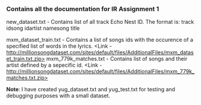 ### Contains all the documentation for IR Assignment 1

new_dataset.txt - Contains list of all track Echo Nest ID. The format is: track id<SEP>song id<SEP>artist name<SEP>song title

mxm_dataset_train.txt - Contains a list of songs ids with the occurence of a specified list of words in the lyrics.
                    <Link - http://millionsongdataset.com/sites/default/files/AdditionalFiles/mxm_dataset_train.txt.zip>
mxm_779k_matches.txt - Contains list of songs and their artist defined by a sepecific id.
                    <Link - http://millionsongdataset.com/sites/default/files/AdditionalFiles/mxm_779k_matches.txt.zip>

**Note**: I have created yug_dataset.txt and yug_test.txt for testing and debugging purposes with a small dataset.

